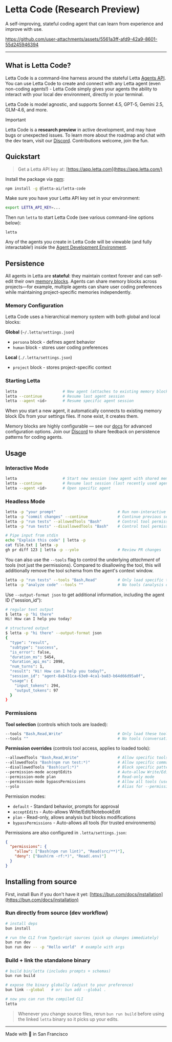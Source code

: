 # Letta Code (Research Preview)

A self-improving, stateful coding agent that can learn from experience and improve with use.

https://github.com/user-attachments/assets/5561a3ff-afd9-42a9-8601-55d245946394

---

## What is Letta Code?

Letta Code is a command-line harness around the stateful Letta [Agents API](https://docs.letta.com/api-reference/overview). You can use Letta Code to create and connect with any Letta agent (even non-coding agents!) - Letta Code simply gives your agents the ability to interact with your local dev environment, directly in your terminal.

Letta Code is model agnostic, and supports Sonnet 4.5, GPT-5, Gemini 2.5, GLM-4.6, and more.

> [!IMPORTANT]
> Letta Code is a **research preview** in active development, and may have bugs or unexpected issues. To learn more about the roadmap and chat with the dev team, visit our [Discord](https:/discord.gg/letta). Contributions welcome, join the fun.

## Quickstart

> Get a Letta API key at: [https://app.letta.com](https://app.letta.com/)

Install the package via [npm](https://docs.npmjs.com/downloading-and-installing-node-js-and-npm):
```bash
npm install -g @letta-ai/letta-code
```

Make sure you have your Letta API key set in your environment:
```bash
export LETTA_API_KEY=...
```

Then run `letta` to start Letta Code (see various command-line options below):
```
letta
```

Any of the agents you create in Letta Code will be viewable (and fully interactable!) inside the [Agent Development Environment](https://app.letta.com).

## Persistence

All agents in Letta are **stateful**: they maintain context forever and can self-edit their own [memory blocks](https://www.letta.com/blog/memory-blocks). Agents can share memory blocks across projects—for example, multiple agents can share user coding preferences while maintaining project-specific memories independently.

### Memory Configuration

Letta Code uses a hierarchical memory system with both global and local blocks:

**Global** (`~/.letta/settings.json`)
- `persona` block - defines agent behavior 
- `human` block - stores user coding preferences

**Local** (`./.letta/settings.json`)  
- `project` block - stores project-specific context

### Starting Letta

```bash
letta                    # New agent (attaches to existing memory blocks or creates new)
letta --continue         # Resume last agent session
letta --agent <id>       # Resume specific agent session
```

When you start a new agent, it automatically connects to existing memory block IDs from your settings files. If none exist, it creates them.

Memory blocks are highly configurable — see our [docs](https://docs.letta.com/guides/agents/memory-blocks) for advanced configuration options. Join our [Discord](https://discord.gg/letta) to share feedback on persistence patterns for coding agents.

## Usage

### Interactive Mode
```bash
letta                    # Start new session (new agent with shared memory blocks)
letta --continue         # Resume last session (last recently used agent)
letta --agent <id>       # Open specific agent
```

### Headless Mode
```bash
letta -p "your prompt"                           # Run non-interactive
letta -p "commit changes" --continue             # Continue previous session
letta -p "run tests" --allowedTools "Bash"       # Control tool permissions
letta -p "run tests" --disallowedTools "Bash"    # Control tool permissions

# Pipe input from stdin
echo "Explain this code" | letta -p
cat file.txt | letta -p
gh pr diff 123 | letta -p --yolo                 # Review PR changes
```

You can also use the `--tools` flag to control the underlying *attachment* of tools (not just the permissions).
Compared to disallowing the tool, this will additionally remove the tool schema from the agent's context window.
```bash
letta -p "run tests" --tools "Bash,Read"         # Only load specific tools
letta -p "analyze code" --tools ""               # No tools (analysis only)
```

Use `--output-format json` to get additional information, including the agent ID ("session_id"):
```bash
# regular text output
$ letta -p "hi there"
Hi! How can I help you today?

# structured output
$ letta -p "hi there" --output-format json
{
  "type": "result",
  "subtype": "success",
  "is_error": false,
  "duration_ms": 5454,
  "duration_api_ms": 2098,
  "num_turns": 1,
  "result": "Hi! How can I help you today?",
  "session_id": "agent-8ab431ca-63e0-4ca1-ba83-b64d66d95a0f",
  "usage": {
    "input_tokens": 294,
    "output_tokens": 97
  }
}
```

### Permissions

**Tool selection** (controls which tools are loaded):
```bash
--tools "Bash,Read,Write"                        # Only load these tools
--tools ""                                       # No tools (conversation only)
```

**Permission overrides** (controls tool access, applies to loaded tools):
```bash
--allowedTools "Bash,Read,Write"                 # Allow specific tools
--allowedTools "Bash(npm run test:*)"            # Allow specific commands
--disallowedTools "Bash(curl:*)"                 # Block specific patterns
--permission-mode acceptEdits                    # Auto-allow Write/Edit tools
--permission-mode plan                           # Read-only mode
--permission-mode bypassPermissions              # Allow all tools (use carefully!)
--yolo                                           # Alias for --permission-mode bypassPermissions
```

Permission modes:
- `default` - Standard behavior, prompts for approval
- `acceptEdits` - Auto-allows Write/Edit/NotebookEdit
- `plan` - Read-only, allows analysis but blocks modifications
- `bypassPermissions` - Auto-allows all tools (for trusted environments)

Permissions are also configured in `.letta/settings.json`:
```json
{
  "permissions": {
    "allow": ["Bash(npm run lint)", "Read(src/**)"],
    "deny": ["Bash(rm -rf:*)", "Read(.env)"]
  }
}
```

## Installing from source

First, install Bun if you don't have it yet: [https://bun.com/docs/installation](https://bun.com/docs/installation)

### Run directly from source (dev workflow)
```bash
# install deps
bun install

# run the CLI from TypeScript sources (pick up changes immediately)
bun run dev
bun run dev -- -p "Hello world"  # example with args
```

### Build + link the standalone binary
```bash
# build bin/letta (includes prompts + schemas)
bun run build

# expose the binary globally (adjust to your preference)
bun link --global   # or: bun add --global .

# now you can run the compiled CLI
letta
```
> Whenever you change source files, rerun `bun run build` before using the linked `letta` binary so it picks up your edits.

---

Made with 💜 in San Francisco
